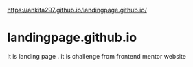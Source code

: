 https://ankita297.github.io/landingpage.github.io/

# landingpage.github.io
It is landing page . it is challenge from frontend mentor website
